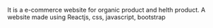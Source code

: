 It is a e-commerce website for organic product and helth product.
A website made using Reactjs, css, javascript, bootstrap
